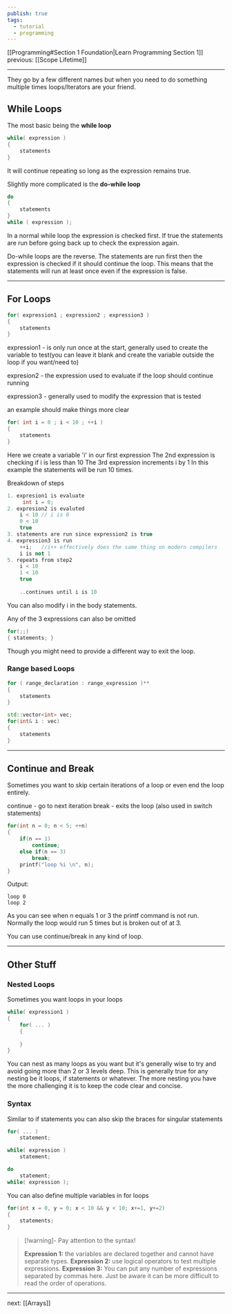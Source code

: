 ```yaml
---
publish: true
tags:
  - tutorial
  - programming
---
```

<div id='stars2'></div>
<div id='stars3'></div>
<div id='stars4'></div>

[[Programming#Section 1 Foundation|Learn Programming Section 1]]  previous: [[Scope Lifetime]]   

---

They go by a few different names but when you need to do something multiple times loops/Iterators are your friend.

## While Loops

The most basic being the **while loop**
```cpp
while( expression )
{
	statements
}
```
It will continue repeating so long as the expression remains true.

Slightly more complicated is the **do-while loop**
```cpp
do 
{
	statements
}
while ( expression );
```
In a normal while loop the expression is checked first. If true the statements are run before going back up to check the expression again. 

Do-while loops are the reverse. The statements are run first then the expression is checked if it should continue the loop. This means that the statements will run at least once even if the expression is false.

---
## For Loops

```cpp
for( expression1 ; expression2 ; expression3 )
{
	statements
}
```

expression1  - is only run once at the start, generally used to create the variable to test(you can leave it blank and create the variable outside the loop if you want/need to)
 
expresion2 - the expression used to evaluate if the loop should continue running

expression3 - generally used to modify the expression that is tested

an example should make things more clear
```cpp
for( int i = 0 ; i < 10 ; ++i )
{
	statements
}
```
Here we create a variable 'i' in our first expression 
The 2nd expression is checking if i is less than 10
The 3rd expression increments i by 1
In this example the statements will be run 10 times.

Breakdown of steps
```cpp
1. expresion1 is evaluate 
	 int i = 0;
2. expresion2 is evaluted
	i < 10 // i is 0 
	0 < 10
	true
3. statements are run since expression2 is true
4. expression3 is run
	++i;   //i++ effectively does the same thing on modern compilers
	i is not 1	
5. repeats from step2 
	i < 10
	1 < 10
	true
	
	..continues until i is 10
```

You can also modify i in the body statements.

Any of the 3 expressions can also be omitted
```cpp
for(;;)
{ statements; }
```
 Though you might need to provide a different way to exit the loop.


### Range based Loops

```cpp
for ( range_declaration : range_expression )** 
{
	statements   
}
```

```cpp
std::vector<int> vec;
for(int& i : vec)
{
	statements
}
```



---
## Continue and Break

Sometimes you want to skip certain iterations of a loop or even end the loop entirely. 

continue - go to next iteration
break - exits the loop (also used in switch statements)

```cpp
for(int n = 0; n < 5; ++n)
{
	if(n == 1)
		continue;
	else if(n == 3)
		break;
	printf("loop %i \n", n);
}
```
Output:
```
loop 0
loop 2
```

As you can see when n equals 1 or 3 the printf command is not run.
Normally the loop would run 5 times but is broken out of at 3.

You can use continue/break in any kind of loop.

----
## Other Stuff
### Nested Loops

Sometimes you want loops in your loops 
```cpp
while( expression1 )
{
	for( ... )
	{
	
	}
}
```

You can nest as many loops as you want but it's generally wise to try and avoid going more than 2 or 3 levels deep. 
This is generally true for any nesting be it loops, if statements or whatever. The more nesting you have the more challenging it is to keep the code clear and concise.

### Syntax
Similar to if statements you can also skip the braces for singular statements 

```cpp
for( ... )
	statement;

while( expression )
	statement;

do 
	statement;
while( expression );

```

You can also define multiple variables in for loops

```cpp
for(int x = 0, y = 0; x < 10 && y < 10; x+=1, y+=2) 
{
	statements;
}
```

>[!warning]-  Pay attention to the syntax! 
>
>**Expression 1:** the variables are declared together and cannot have separate types.
>**Expression 2:** use logical operators to test multiple expressions.
>**Expression 3:** You can put any number of expressions separated by commas here. Just be aware it can be more difficult to read the order of operations.


---
next: [[Arrays]] 